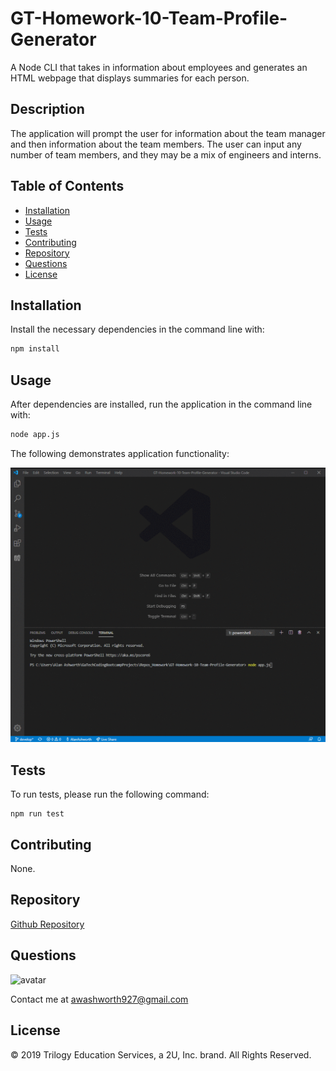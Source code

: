 # GT-Homework-10-Team-Profile-Generator

A Node CLI that takes in information about employees and generates an HTML webpage that displays summaries for each person.

## Description

The application will prompt the user for information about the team manager and then information about the team members. The user can input any number of team members, and they may be a mix of engineers and interns.

## Table of Contents

* [Installation](#installation)
* [Usage](#usage)
* [Tests](#tests)
* [Contributing](#contributing)
* [Repository](#repository)
* [Questions](#questions)
* [License](#license)

## Installation

Install the necessary dependencies in the command line with:

```sh
npm install
```

## Usage

After dependencies are installed, run the application in the command line with:

```sh
node app.js
```

The following demonstrates application functionality:

![team-profile generator demo](./Assets/team-profile-generator.gif)

## Tests

To run tests, please run the following command:

```
npm run test
```

## Contributing

None.

## Repository

[Github Repository](https://github.com/AlanAshworth/GT-Homework-10-Team-Profile-Generator)

## Questions

<img src="https://avatars3.githubusercontent.com/u/54105679?v=4" alt="avatar" width="50px" height="50px" />

Contact me at <a href="mailto:awashworth927@gmail.com">awashworth927@gmail.com</a>

## License

© 2019 Trilogy Education Services, a 2U, Inc. brand. All Rights Reserved.